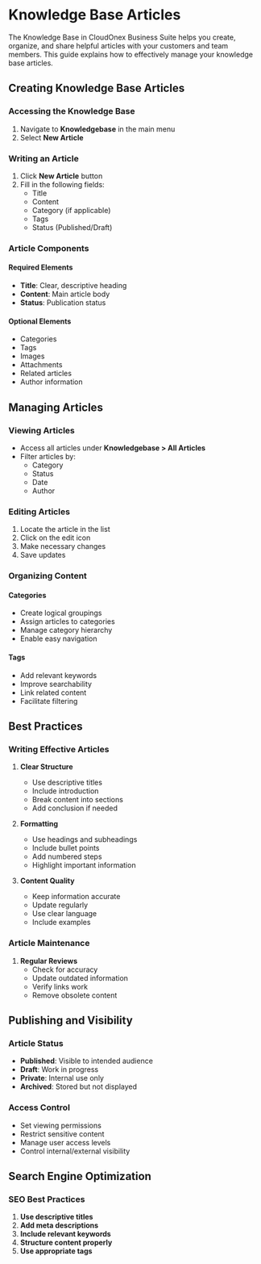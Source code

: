 # Knowledge Base Articles

The Knowledge Base in CloudOnex Business Suite helps you create, organize, and share helpful articles with your customers and team members. This guide explains how to effectively manage your knowledge base articles.

## Creating Knowledge Base Articles

### Accessing the Knowledge Base

1.  Navigate to **Knowledgebase** in the main menu
2.  Select **New Article**

### Writing an Article

1.  Click **New Article** button
2.  Fill in the following fields:
    -   Title
    -   Content
    -   Category (if applicable)
    -   Tags
    -   Status (Published/Draft)

### Article Components

#### Required Elements

-   **Title**: Clear, descriptive heading
-   **Content**: Main article body
-   **Status**: Publication status

#### Optional Elements

-   Categories
-   Tags
-   Images
-   Attachments
-   Related articles
-   Author information

## Managing Articles

### Viewing Articles

-   Access all articles under **Knowledgebase > All Articles**
-   Filter articles by:
    -   Category
    -   Status
    -   Date
    -   Author

### Editing Articles

1.  Locate the article in the list
2.  Click on the edit icon
3.  Make necessary changes
4.  Save updates

### Organizing Content

#### Categories

-   Create logical groupings
-   Assign articles to categories
-   Manage category hierarchy
-   Enable easy navigation

#### Tags

-   Add relevant keywords
-   Improve searchability
-   Link related content
-   Facilitate filtering

## Best Practices

### Writing Effective Articles

1.  **Clear Structure**
    
    -   Use descriptive titles
    -   Include introduction
    -   Break content into sections
    -   Add conclusion if needed
2.  **Formatting**
    
    -   Use headings and subheadings
    -   Include bullet points
    -   Add numbered steps
    -   Highlight important information
3.  **Content Quality**
    
    -   Keep information accurate
    -   Update regularly
    -   Use clear language
    -   Include examples

### Article Maintenance

1.  **Regular Reviews**
    -   Check for accuracy
    -   Update outdated information
    -   Verify links work
    -   Remove obsolete content

## Publishing and Visibility

### Article Status

-   **Published**: Visible to intended audience
-   **Draft**: Work in progress
-   **Private**: Internal use only
-   **Archived**: Stored but not displayed

### Access Control

-   Set viewing permissions
-   Restrict sensitive content
-   Manage user access levels
-   Control internal/external visibility

## Search Engine Optimization

### SEO Best Practices

1.  **Use descriptive titles**
2.  **Add meta descriptions**
3.  **Include relevant keywords**
4.  **Structure content properly**
5.  **Use appropriate tags**